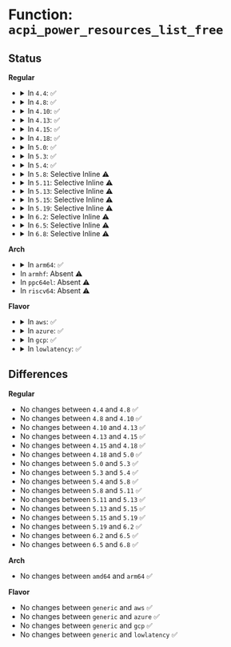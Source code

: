 # Function: <code>acpi_power_resources_list_free</code>

## Status
<b>Regular</b>
<ul>
<li>
<details>
<summary>In <code>4.4</code>: ✅</summary>

```c
void acpi_power_resources_list_free(struct list_head *list);
```

**Collision:** Unique Global

**Inline:** No

**Transformation:** False

**Instances:**

```
In drivers/acpi/power.c (ffffffff814889bd)
Location: drivers/acpi/power.c:124
Inline: False
Direct callers:
  - drivers/acpi/scan.c:acpi_device_release
  - drivers/acpi/scan.c:acpi_device_release
  - drivers/acpi/scan.c:acpi_device_release
  - drivers/acpi/scan.c:acpi_device_release
  - drivers/acpi/scan.c:acpi_device_release
  - drivers/acpi/scan.c:acpi_add_single_object
  - drivers/acpi/power.c:acpi_extract_power_resources
```
**Symbols:**

```
ffffffff814889bd-ffffffff81488a12: acpi_power_resources_list_free (STB_GLOBAL)
```
</details>
</li>
<li>
<details>
<summary>In <code>4.8</code>: ✅</summary>

```c
void acpi_power_resources_list_free(struct list_head *list);
```

**Collision:** Unique Global

**Inline:** No

**Transformation:** False

**Instances:**

```
In drivers/acpi/power.c (ffffffff814d77b0)
Location: drivers/acpi/power.c:124
Inline: False
Direct callers:
  - drivers/acpi/scan.c:acpi_add_single_object
  - drivers/acpi/scan.c:acpi_device_release
  - drivers/acpi/scan.c:acpi_device_release
  - drivers/acpi/scan.c:acpi_device_release
  - drivers/acpi/scan.c:acpi_device_release
  - drivers/acpi/scan.c:acpi_device_release
  - drivers/acpi/power.c:acpi_extract_power_resources
```
**Symbols:**

```
ffffffff814d77b0-ffffffff814d7809: acpi_power_resources_list_free (STB_GLOBAL)
```
</details>
</li>
<li>
<details>
<summary>In <code>4.10</code>: ✅</summary>

```c
void acpi_power_resources_list_free(struct list_head *list);
```

**Collision:** Unique Global

**Inline:** No

**Transformation:** False

**Instances:**

```
In drivers/acpi/power.c (ffffffff814f9e98)
Location: drivers/acpi/power.c:124
Inline: False
Direct callers:
  - drivers/acpi/scan.c:acpi_add_single_object
  - drivers/acpi/scan.c:acpi_device_release
  - drivers/acpi/scan.c:acpi_device_release
  - drivers/acpi/scan.c:acpi_device_release
  - drivers/acpi/scan.c:acpi_device_release
  - drivers/acpi/scan.c:acpi_device_release
  - drivers/acpi/power.c:acpi_extract_power_resources
```
**Symbols:**

```
ffffffff814f9e98-ffffffff814f9ef1: acpi_power_resources_list_free (STB_GLOBAL)
```
</details>
</li>
<li>
<details>
<summary>In <code>4.13</code>: ✅</summary>

```c
void acpi_power_resources_list_free(struct list_head *list);
```

**Collision:** Unique Global

**Inline:** No

**Transformation:** False

**Instances:**

```
In drivers/acpi/power.c (ffffffff81509090)
Location: drivers/acpi/power.c:124
Inline: False
Direct callers:
  - drivers/acpi/scan.c:acpi_add_single_object
  - drivers/acpi/scan.c:acpi_device_release
  - drivers/acpi/scan.c:acpi_device_release
  - drivers/acpi/scan.c:acpi_device_release
  - drivers/acpi/scan.c:acpi_device_release
  - drivers/acpi/scan.c:acpi_device_release
  - drivers/acpi/power.c:acpi_extract_power_resources
```
**Symbols:**

```
ffffffff81509090-ffffffff815090f7: acpi_power_resources_list_free (STB_GLOBAL)
```
</details>
</li>
<li>
<details>
<summary>In <code>4.15</code>: ✅</summary>

```c
void acpi_power_resources_list_free(struct list_head *list);
```

**Collision:** Unique Global

**Inline:** No

**Transformation:** False

**Instances:**

```
In drivers/acpi/power.c (ffffffff8154b660)
Location: drivers/acpi/power.c:124
Inline: False
Direct callers:
  - drivers/acpi/scan.c:acpi_add_single_object
  - drivers/acpi/scan.c:acpi_device_release
  - drivers/acpi/scan.c:acpi_device_release
  - drivers/acpi/scan.c:acpi_device_release
  - drivers/acpi/scan.c:acpi_device_release
  - drivers/acpi/scan.c:acpi_device_release
  - drivers/acpi/power.c:acpi_extract_power_resources
```
**Symbols:**

```
ffffffff8154b660-ffffffff8154b6c7: acpi_power_resources_list_free (STB_GLOBAL)
```
</details>
</li>
<li>
<details>
<summary>In <code>4.18</code>: ✅</summary>

```c
void acpi_power_resources_list_free(struct list_head *list);
```

**Collision:** Unique Global

**Inline:** No

**Transformation:** False

**Instances:**

```
In drivers/acpi/power.c (ffffffff81581c90)
Location: drivers/acpi/power.c:124
Inline: False
Direct callers:
  - drivers/acpi/scan.c:acpi_add_single_object
  - drivers/acpi/scan.c:acpi_device_release
  - drivers/acpi/scan.c:acpi_device_release
  - drivers/acpi/scan.c:acpi_device_release
  - drivers/acpi/scan.c:acpi_device_release
  - drivers/acpi/scan.c:acpi_device_release
  - drivers/acpi/power.c:acpi_extract_power_resources
  - drivers/acpi/power.c:acpi_extract_power_resources
  - drivers/acpi/power.c:acpi_extract_power_resources
```
**Symbols:**

```
ffffffff81581c90-ffffffff81581cf7: acpi_power_resources_list_free (STB_GLOBAL)
```
</details>
</li>
<li>
<details>
<summary>In <code>5.0</code>: ✅</summary>

```c
void acpi_power_resources_list_free(struct list_head *list);
```

**Collision:** Unique Global

**Inline:** No

**Transformation:** False

**Instances:**

```
In drivers/acpi/power.c (ffffffff81599d50)
Location: drivers/acpi/power.c:124
Inline: False
Direct callers:
  - drivers/acpi/scan.c:acpi_add_single_object
  - drivers/acpi/scan.c:acpi_device_release
  - drivers/acpi/scan.c:acpi_device_release
  - drivers/acpi/scan.c:acpi_device_release
  - drivers/acpi/scan.c:acpi_device_release
  - drivers/acpi/scan.c:acpi_device_release
  - drivers/acpi/power.c:acpi_extract_power_resources
```
**Symbols:**

```
ffffffff81599d50-ffffffff81599db7: acpi_power_resources_list_free (STB_GLOBAL)
```
</details>
</li>
<li>
<details>
<summary>In <code>5.3</code>: ✅</summary>

```c
void acpi_power_resources_list_free(struct list_head *list);
```

**Collision:** Unique Global

**Inline:** No

**Transformation:** False

**Instances:**

```
In drivers/acpi/power.c (ffffffff815cb300)
Location: drivers/acpi/power.c:117
Inline: False
Direct callers:
  - drivers/acpi/scan.c:acpi_add_single_object
  - drivers/acpi/scan.c:acpi_device_release
  - drivers/acpi/scan.c:acpi_device_release
  - drivers/acpi/scan.c:acpi_device_release
  - drivers/acpi/scan.c:acpi_device_release
  - drivers/acpi/scan.c:acpi_device_release
  - drivers/acpi/power.c:acpi_extract_power_resources
  - drivers/acpi/power.c:acpi_extract_power_resources
  - drivers/acpi/power.c:acpi_extract_power_resources
```
**Symbols:**

```
ffffffff815cb300-ffffffff815cb35d: acpi_power_resources_list_free (STB_GLOBAL)
```
</details>
</li>
<li>
<details>
<summary>In <code>5.4</code>: ✅</summary>

```c
void acpi_power_resources_list_free(struct list_head *list);
```

**Collision:** Unique Global

**Inline:** No

**Transformation:** False

**Instances:**

```
In drivers/acpi/power.c (ffffffff815ec580)
Location: drivers/acpi/power.c:117
Inline: False
Direct callers:
  - drivers/acpi/scan.c:acpi_add_single_object
  - drivers/acpi/scan.c:acpi_device_release
  - drivers/acpi/scan.c:acpi_device_release
  - drivers/acpi/scan.c:acpi_device_release
  - drivers/acpi/scan.c:acpi_device_release
  - drivers/acpi/scan.c:acpi_device_release
  - drivers/acpi/power.c:acpi_extract_power_resources
  - drivers/acpi/power.c:acpi_extract_power_resources
  - drivers/acpi/power.c:acpi_extract_power_resources
```
**Symbols:**

```
ffffffff815ec580-ffffffff815ec5dd: acpi_power_resources_list_free (STB_GLOBAL)
```
</details>
</li>
<li>
<details>
<summary>In <code>5.8</code>: Selective Inline ⚠️</summary>

```c
void acpi_power_resources_list_free(struct list_head *list);
```

**Collision:** Unique Global

**Inline:** Selective

**Transformation:** False

**Instances:**

```
In drivers/acpi/power.c (ffffffff81698e60)
Location: drivers/acpi/power.c:115
Inline: True
Inline callers:
  - drivers/acpi/power.c:acpi_extract_power_resources
Direct callers:
  - drivers/acpi/scan.c:acpi_bus_extract_wakeup_device_power_package
  - drivers/acpi/scan.c:acpi_device_release
  - drivers/acpi/scan.c:acpi_device_release
  - drivers/acpi/scan.c:acpi_device_release
  - drivers/acpi/scan.c:acpi_device_release
  - drivers/acpi/scan.c:acpi_device_release
```
**Symbols:**

```
ffffffff81698320-ffffffff8169837d: acpi_power_resources_list_free (STB_GLOBAL)
```
</details>
</li>
<li>
<details>
<summary>In <code>5.11</code>: Selective Inline ⚠️</summary>

```c
void acpi_power_resources_list_free(struct list_head *list);
```

**Collision:** Unique Global

**Inline:** Selective

**Transformation:** False

**Instances:**

```
In drivers/acpi/power.c (ffffffff816b5fa0)
Location: drivers/acpi/power.c:115
Inline: True
Inline callers:
  - drivers/acpi/power.c:acpi_extract_power_resources
Direct callers:
  - drivers/acpi/scan.c:acpi_bus_extract_wakeup_device_power_package
  - drivers/acpi/scan.c:acpi_device_release
  - drivers/acpi/scan.c:acpi_device_release
  - drivers/acpi/scan.c:acpi_device_release
  - drivers/acpi/scan.c:acpi_device_release
  - drivers/acpi/scan.c:acpi_device_release
```
**Symbols:**

```
ffffffff816b5450-ffffffff816b54ad: acpi_power_resources_list_free (STB_GLOBAL)
```
</details>
</li>
<li>
<details>
<summary>In <code>5.13</code>: Selective Inline ⚠️</summary>

```c
void acpi_power_resources_list_free(struct list_head *list);
```

**Collision:** Unique Global

**Inline:** Selective

**Transformation:** False

**Instances:**

```
In drivers/acpi/power.c (ffffffff8169802c)
Location: drivers/acpi/power.c:116
Inline: True
Inline callers:
  - drivers/acpi/power.c:acpi_extract_power_resources
Direct callers:
  - drivers/acpi/scan.c:acpi_bus_extract_wakeup_device_power_package
  - drivers/acpi/scan.c:acpi_device_release
  - drivers/acpi/scan.c:acpi_device_release
  - drivers/acpi/scan.c:acpi_device_release
  - drivers/acpi/scan.c:acpi_device_release
  - drivers/acpi/scan.c:acpi_device_release
```
**Symbols:**

```
ffffffff81697250-ffffffff816972ad: acpi_power_resources_list_free (STB_GLOBAL)
```
</details>
</li>
<li>
<details>
<summary>In <code>5.15</code>: Selective Inline ⚠️</summary>

```c
void acpi_power_resources_list_free(struct list_head *list);
```

**Collision:** Unique Global

**Inline:** Selective

**Transformation:** False

**Instances:**

```
In drivers/acpi/power.c (ffffffff8170ddd8)
Location: drivers/acpi/power.c:119
Inline: True
Inline callers:
  - drivers/acpi/power.c:acpi_extract_power_resources
Direct callers:
  - drivers/acpi/scan.c:acpi_bus_extract_wakeup_device_power_package
  - drivers/acpi/scan.c:acpi_device_release
  - drivers/acpi/scan.c:acpi_device_release
  - drivers/acpi/scan.c:acpi_device_release
  - drivers/acpi/scan.c:acpi_device_release
  - drivers/acpi/scan.c:acpi_device_release
```
**Symbols:**

```
ffffffff8170d010-ffffffff8170d06d: acpi_power_resources_list_free (STB_GLOBAL)
```
</details>
</li>
<li>
<details>
<summary>In <code>5.19</code>: Selective Inline ⚠️</summary>

```c
void acpi_power_resources_list_free(struct list_head *list);
```

**Collision:** Unique Global

**Inline:** Selective

**Transformation:** False

**Instances:**

```
In drivers/acpi/power.c (ffffffff8183c748)
Location: drivers/acpi/power.c:119
Inline: True
Inline callers:
  - drivers/acpi/power.c:acpi_extract_power_resources
Direct callers:
  - drivers/acpi/scan.c:acpi_bus_extract_wakeup_device_power_package
  - drivers/acpi/scan.c:acpi_device_release
  - drivers/acpi/scan.c:acpi_device_release
  - drivers/acpi/scan.c:acpi_device_release
  - drivers/acpi/scan.c:acpi_device_release
  - drivers/acpi/scan.c:acpi_device_release
```
**Symbols:**

```
ffffffff8183b8d0-ffffffff8183b935: acpi_power_resources_list_free (STB_GLOBAL)
```
</details>
</li>
<li>
<details>
<summary>In <code>6.2</code>: Selective Inline ⚠️</summary>

```c
void acpi_power_resources_list_free(struct list_head *list);
```

**Collision:** Unique Global

**Inline:** Selective

**Transformation:** False

**Instances:**

```
In drivers/acpi/power.c (ffffffff81972128)
Location: drivers/acpi/power.c:119
Inline: True
Inline callers:
  - drivers/acpi/power.c:acpi_extract_power_resources
Direct callers:
  - drivers/acpi/scan.c:acpi_bus_extract_wakeup_device_power_package
  - drivers/acpi/scan.c:acpi_device_release
  - drivers/acpi/scan.c:acpi_device_release
  - drivers/acpi/scan.c:acpi_device_release
  - drivers/acpi/scan.c:acpi_device_release
  - drivers/acpi/scan.c:acpi_device_release
```
**Symbols:**

```
ffffffff819710b0-ffffffff81971115: acpi_power_resources_list_free (STB_GLOBAL)
```
</details>
</li>
<li>
<details>
<summary>In <code>6.5</code>: Selective Inline ⚠️</summary>

```c
void acpi_power_resources_list_free(struct list_head *list);
```

**Collision:** Unique Global

**Inline:** Selective

**Transformation:** False

**Instances:**

```
In drivers/acpi/power.c (ffffffff819b87d6)
Location: drivers/acpi/power.c:120
Inline: True
Inline callers:
  - drivers/acpi/power.c:acpi_extract_power_resources
Direct callers:
  - drivers/acpi/scan.c:acpi_bus_extract_wakeup_device_power_package
  - drivers/acpi/scan.c:acpi_device_release
  - drivers/acpi/scan.c:acpi_device_release
  - drivers/acpi/scan.c:acpi_device_release
  - drivers/acpi/scan.c:acpi_device_release
  - drivers/acpi/scan.c:acpi_device_release
```
**Symbols:**

```
ffffffff819b7730-ffffffff819b7795: acpi_power_resources_list_free (STB_GLOBAL)
```
</details>
</li>
<li>
<details>
<summary>In <code>6.8</code>: Selective Inline ⚠️</summary>

```c
void acpi_power_resources_list_free(struct list_head *list);
```

**Collision:** Unique Global

**Inline:** Selective

**Transformation:** False

**Instances:**

```
In drivers/acpi/power.c (ffffffff81a02e05)
Location: drivers/acpi/power.c:120
Inline: True
Inline callers:
  - drivers/acpi/power.c:acpi_extract_power_resources
Direct callers:
  - drivers/acpi/scan.c:acpi_bus_extract_wakeup_device_power_package
  - drivers/acpi/scan.c:acpi_device_release
  - drivers/acpi/scan.c:acpi_device_release
  - drivers/acpi/scan.c:acpi_device_release
  - drivers/acpi/scan.c:acpi_device_release
  - drivers/acpi/scan.c:acpi_device_release
```
**Symbols:**

```
ffffffff81a01ce0-ffffffff81a01d45: acpi_power_resources_list_free (STB_GLOBAL)
```
</details>
</li>
</ul>
<b>Arch</b>
<ul>
<li>
<details>
<summary>In <code>arm64</code>: ✅</summary>

```c
void acpi_power_resources_list_free(struct list_head *list);
```

**Collision:** Unique Global

**Inline:** No

**Transformation:** False

**Instances:**

```
In drivers/acpi/power.c (ffff800010777be0)
Location: drivers/acpi/power.c:117
Inline: False
Direct callers:
  - drivers/acpi/scan.c:acpi_add_single_object
  - drivers/acpi/scan.c:acpi_device_release
  - drivers/acpi/scan.c:acpi_device_release
  - drivers/acpi/scan.c:acpi_device_release
  - drivers/acpi/scan.c:acpi_device_release
  - drivers/acpi/scan.c:acpi_device_release
  - drivers/acpi/power.c:acpi_extract_power_resources
  - drivers/acpi/power.c:acpi_extract_power_resources
  - drivers/acpi/power.c:acpi_extract_power_resources
```
**Symbols:**

```
ffff800010777be0-ffff800010777c54: acpi_power_resources_list_free (STB_GLOBAL)
```
</details>
</li>
<li>
In <code>armhf</code>: Absent ⚠️
</li>
<li>
In <code>ppc64el</code>: Absent ⚠️
</li>
<li>
In <code>riscv64</code>: Absent ⚠️
</li>
</ul>
<b>Flavor</b>
<ul>
<li>
<details>
<summary>In <code>aws</code>: ✅</summary>

```c
void acpi_power_resources_list_free(struct list_head *list);
```

**Collision:** Unique Global

**Inline:** No

**Transformation:** False

**Instances:**

```
In drivers/acpi/power.c (ffffffff815db770)
Location: drivers/acpi/power.c:117
Inline: False
Direct callers:
  - drivers/acpi/scan.c:acpi_add_single_object
  - drivers/acpi/scan.c:acpi_device_release
  - drivers/acpi/scan.c:acpi_device_release
  - drivers/acpi/scan.c:acpi_device_release
  - drivers/acpi/scan.c:acpi_device_release
  - drivers/acpi/scan.c:acpi_device_release
  - drivers/acpi/power.c:acpi_extract_power_resources
  - drivers/acpi/power.c:acpi_extract_power_resources
  - drivers/acpi/power.c:acpi_extract_power_resources
```
**Symbols:**

```
ffffffff815db770-ffffffff815db7cd: acpi_power_resources_list_free (STB_GLOBAL)
```
</details>
</li>
<li>
<details>
<summary>In <code>azure</code>: ✅</summary>

```c
void acpi_power_resources_list_free(struct list_head *list);
```

**Collision:** Unique Global

**Inline:** No

**Transformation:** False

**Instances:**

```
In drivers/acpi/power.c (ffffffff815c6db0)
Location: drivers/acpi/power.c:117
Inline: False
Direct callers:
  - drivers/acpi/scan.c:acpi_add_single_object
  - drivers/acpi/scan.c:acpi_device_release
  - drivers/acpi/scan.c:acpi_device_release
  - drivers/acpi/scan.c:acpi_device_release
  - drivers/acpi/scan.c:acpi_device_release
  - drivers/acpi/scan.c:acpi_device_release
  - drivers/acpi/power.c:acpi_extract_power_resources
  - drivers/acpi/power.c:acpi_extract_power_resources
  - drivers/acpi/power.c:acpi_extract_power_resources
```
**Symbols:**

```
ffffffff815c6db0-ffffffff815c6e0d: acpi_power_resources_list_free (STB_GLOBAL)
```
</details>
</li>
<li>
<details>
<summary>In <code>gcp</code>: ✅</summary>

```c
void acpi_power_resources_list_free(struct list_head *list);
```

**Collision:** Unique Global

**Inline:** No

**Transformation:** False

**Instances:**

```
In drivers/acpi/power.c (ffffffff815e0860)
Location: drivers/acpi/power.c:117
Inline: False
Direct callers:
  - drivers/acpi/scan.c:acpi_add_single_object
  - drivers/acpi/scan.c:acpi_device_release
  - drivers/acpi/scan.c:acpi_device_release
  - drivers/acpi/scan.c:acpi_device_release
  - drivers/acpi/scan.c:acpi_device_release
  - drivers/acpi/scan.c:acpi_device_release
  - drivers/acpi/power.c:acpi_extract_power_resources
  - drivers/acpi/power.c:acpi_extract_power_resources
  - drivers/acpi/power.c:acpi_extract_power_resources
```
**Symbols:**

```
ffffffff815e0860-ffffffff815e08bd: acpi_power_resources_list_free (STB_GLOBAL)
```
</details>
</li>
<li>
<details>
<summary>In <code>lowlatency</code>: ✅</summary>

```c
void acpi_power_resources_list_free(struct list_head *list);
```

**Collision:** Unique Global

**Inline:** No

**Transformation:** False

**Instances:**

```
In drivers/acpi/power.c (ffffffff815fa720)
Location: drivers/acpi/power.c:117
Inline: False
Direct callers:
  - drivers/acpi/scan.c:acpi_add_single_object
  - drivers/acpi/scan.c:acpi_device_release
  - drivers/acpi/scan.c:acpi_device_release
  - drivers/acpi/scan.c:acpi_device_release
  - drivers/acpi/scan.c:acpi_device_release
  - drivers/acpi/scan.c:acpi_device_release
  - drivers/acpi/power.c:acpi_extract_power_resources
  - drivers/acpi/power.c:acpi_extract_power_resources
  - drivers/acpi/power.c:acpi_extract_power_resources
```
**Symbols:**

```
ffffffff815fa720-ffffffff815fa77d: acpi_power_resources_list_free (STB_GLOBAL)
```
</details>
</li>
</ul>

## Differences
<b>Regular</b>
<ul>
<li>
No changes between <code>4.4</code> and <code>4.8</code> ✅
</li>
<li>
No changes between <code>4.8</code> and <code>4.10</code> ✅
</li>
<li>
No changes between <code>4.10</code> and <code>4.13</code> ✅
</li>
<li>
No changes between <code>4.13</code> and <code>4.15</code> ✅
</li>
<li>
No changes between <code>4.15</code> and <code>4.18</code> ✅
</li>
<li>
No changes between <code>4.18</code> and <code>5.0</code> ✅
</li>
<li>
No changes between <code>5.0</code> and <code>5.3</code> ✅
</li>
<li>
No changes between <code>5.3</code> and <code>5.4</code> ✅
</li>
<li>
No changes between <code>5.4</code> and <code>5.8</code> ✅
</li>
<li>
No changes between <code>5.8</code> and <code>5.11</code> ✅
</li>
<li>
No changes between <code>5.11</code> and <code>5.13</code> ✅
</li>
<li>
No changes between <code>5.13</code> and <code>5.15</code> ✅
</li>
<li>
No changes between <code>5.15</code> and <code>5.19</code> ✅
</li>
<li>
No changes between <code>5.19</code> and <code>6.2</code> ✅
</li>
<li>
No changes between <code>6.2</code> and <code>6.5</code> ✅
</li>
<li>
No changes between <code>6.5</code> and <code>6.8</code> ✅
</li>
</ul>
<b>Arch</b>
<ul>
<li>
No changes between <code>amd64</code> and <code>arm64</code> ✅
</li>
</ul>
<b>Flavor</b>
<ul>
<li>
No changes between <code>generic</code> and <code>aws</code> ✅
</li>
<li>
No changes between <code>generic</code> and <code>azure</code> ✅
</li>
<li>
No changes between <code>generic</code> and <code>gcp</code> ✅
</li>
<li>
No changes between <code>generic</code> and <code>lowlatency</code> ✅
</li>
</ul>
